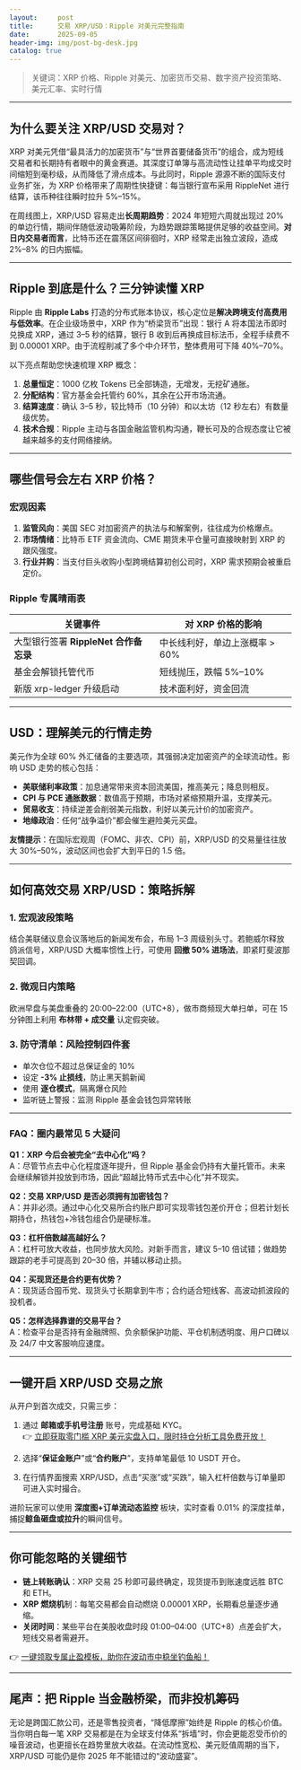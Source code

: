 ```yaml
---
layout:     post
title:      交易 XRP/USD：Ripple 对美元完整指南
date:       2025-09-05
header-img: img/post-bg-desk.jpg
catalog: true
---
```


> 关键词：XRP 价格、Ripple 对美元、加密货币交易、数字资产投资策略、美元汇率、实时行情

---

## 为什么要关注 XRP/USD 交易对？

XRP 对美元凭借“最具活力的加密货币”与“世界首要储备货币”的组合，成为短线交易者和长期持有者眼中的黄金赛道。其深度订单簿与高流动性让挂单平均成交时间缩短到毫秒级，从而降低了滑点成本。与此同时，Ripple 源源不断的国际支付业务扩张，为 XRP 价格带来了周期性快捷键：每当银行宣布采用 RippleNet 进行结算，该币种往往瞬时拉升 5%–15%。

在周线图上，XRP/USD 容易走出**长周期趋势**：2024 年短短六周就出现过 20% 的单边行情，期间伴随低波动吸筹阶段，为趋势跟踪策略提供足够的收益空间。**对日内交易者而言**，比特币还在震荡区间徘徊时，XRP 经常走出独立波段，造成 2%–8% 的日内振幅。

---

## Ripple 到底是什么？三分钟读懂 XRP

Ripple 由 **Ripple Labs** 打造的分布式账本协议，核心定位是**解决跨境支付高费用与低效率**。在企业级场景中，XRP 作为“桥梁货币”出现：银行 A 将本国法币即时兑换成 XRP，通过 3–5 秒的结算，银行 B 收到后再换成目标法币，全程手续费不到 0.00001 XRP。由于流程削减了多个中介环节，整体费用可下降 40%–70%。

以下亮点帮助您快速梳理 XRP 概念：

1. **总量恒定**：1000 亿枚 Tokens 已全部铸造，无增发，无挖矿通胀。
2. **分配结构**：官方基金会托管约 60%，其余在公开市场流通。
3. **结算速度**：确认 3–5 秒，较比特币（10 分钟）和以太坊（12 秒左右）有数量级优势。
4. **技术合规**：Ripple 主动与各国金融监管机构沟通，鞭长可及的合规态度让它被越来越多的支付网络接纳。

---

## 哪些信号会左右 XRP 价格？

### 宏观因素

1. **监管风向**：美国 SEC 对加密资产的执法与和解案例，往往成为价格爆点。
2. **市场情绪**：比特币 ETF 资金流向、CME 期货未平仓量可直接映射到 XRP 的跟风强度。
3. **行业并购**：当支付巨头收购小型跨境结算初创公司时，XRP 需求预期会被重启定价。

### Ripple 专属晴雨表

| 关键事件                              | 对 XRP 价格的影响              |
| ------------------------------------- | ------------------------------ |
| 大型银行签署 **RippleNet 合作备忘录** | 中长线利好，单边上涨概率 > 60% |
| 基金会解锁托管代币                    | 短线抛压，跌幅 5%–10%          |
| 新版 xrp-ledger 升级启动              | 技术面利好，资金回流           |

---

## USD：理解美元的行情走势

美元作为全球 60% 外汇储备的主要选项，其强弱决定加密资产的全球流动性。影响 USD 走势的核心包括：

- **美联储利率政策**：加息通常带来资本回流美国，推高美元；降息则相反。
- **CPI 与 PCE 通胀数据**：数值高于预期，市场对紧缩预期升温，支撑美元。
- **贸易收支**：持续逆差会削弱美元指数，利好以美元计价的加密资产。
- **地缘政治**：任何“战争溢价”都会催生避险美元买盘。

**友情提示**：在国际宏观周（FOMC、非农、CPI）前，XRP/USD 的交易量往往放大 30%–50%，波动区间也会扩大到平日的 1.5 倍。

---

## 如何高效交易 XRP/USD：策略拆解

### 1. 宏观波段策略
结合美联储议息会议落地后的新闻发布会，布局 1–3 周级别头寸。若鲍威尔释放鸽派信号，XRP/USD 大概率惯性上行，可使用 **回撤 50% 进场法**，即紧盯斐波那契回调。

### 2. 微观日内策略
欧洲早盘与美盘重叠的 20:00–22:00（UTC+8），做市商频现大单扫单，可在 15 分钟图上利用 **布林带 + 成交量** 认定假突破。

### 3. 防守清单：风险控制四件套
- 单次仓位不超过总保证金的 10%
- 设定 **-3% 止损线**，防止黑天鹅新闻
- 使用 **逐仓模式**，隔离爆仓风险
- 监听链上警报：监测 Ripple 基金会钱包异常转账

---

### FAQ：圈内最常见 5 大疑问

**Q1：XRP 今后会被完全“去中心化”吗？**  
A：尽管节点去中心化程度逐年提升，但 Ripple 基金会仍持有大量托管币。未来会继续解锁并投放到市场，因此“超越比特币式去中心化”并不现实。

**Q2：交易 XRP/USD 是否必须拥有加密钱包？**  
A：并非必须。通过中心化交易所合约账户即可实现零钱包差价开仓；但若计划长期持仓，热钱包+冷钱包组合仍是硬标准。

**Q3：杠杆倍数越高越好么？**  
A：杠杆可放大收益，也同步放大风险。对新手而言，建议 5–10 倍试错；做趋势跟踪的老手可提高到 20–30 倍，并辅以移动止损。

**Q4：买现货还是合约更有优势？**  
A：现货适合囤币党、现货头寸长期拿到牛市；合约适合短线客、高波动抓波段的投机者。

**Q5：怎样选择靠谱的交易平台？**  
A：检查平台是否持有金融牌照、负余额保护功能、平仓机制透明度、用户口碑以及 24/7 中文客服响应速度。

---

## 一键开启 XRP/USD 交易之旅

从开户到首次成交，只需三步：

1. 通过 **邮箱或手机号注册** 账号，完成基础 KYC。  
👉 [立即获取零门槛 XRP 美元实盘入口，限时持仓分析工具免费开放！](https://okxdog.com/)

2. 选择“**保证金账户**”或“**合约账户**”，支持单笔最低 10 USDT 开仓。  
3. 在行情界面搜索 XRP/USD，点击“买涨”或“买跌”，输入杠杆倍数与订单量即可进入实时撮合。

进阶玩家可以使用 **深度图+订单流动态监控** 板块，实时查看 0.01% 的深度挂单，捕捉**鲸鱼砸盘或拉升**的瞬间信号。

---

## 你可能忽略的关键细节

- **链上转账确认**：XRP 交易 25 秒即可最终确定，现货提币到账速度远胜 BTC 和 ETH。  
- **XRP 燃烧机**制：每笔交易都会自动燃烧 0.00001 XRP，长期看总量逐步通缩。  
- **关闭时间**：某些平台在美股收盘时段 01:00–04:00（UTC+8）点差会扩大，短线交易者需避开。

👉 [一键领取专属止盈模板，助你在波动市中稳坐钓鱼船！](https://okxdog.com/)

---

## 尾声：把 Ripple 当金融桥梁，而非投机筹码

无论是跨国汇款公司，还是零售投资者，“降低摩擦”始终是 Ripple 的核心价值。当你明白每一笔 XRP 交易都是在为全球支付体系“拆墙”时，你会更能忍受币价的噪音波动，也更擅长在趋势里放大收益。在流动性宽松、美元贬值周期的当下，XRP/USD 可能仍是你 2025 年不能错过的“波动盛宴”。